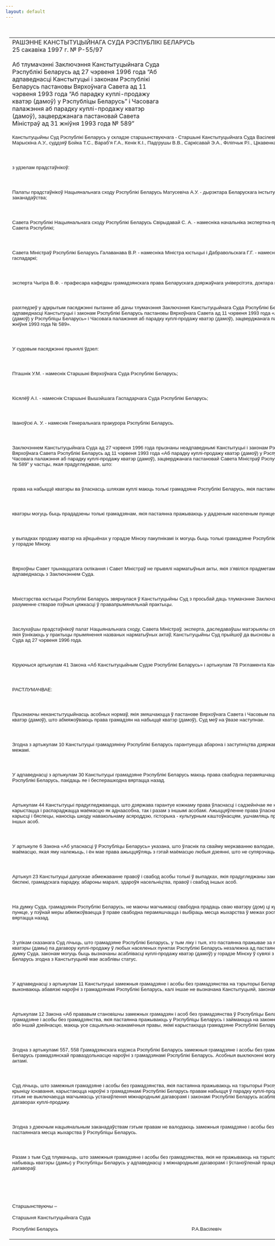 ```yaml
---
layout: default
---
```


<div style="margin: 0px auto; width: 1000px;">

<div id="flag">

 

</div>

<div id="fixedWidth">

<div id="body">

<div id="columnSpanned">

<div id="content" style="margin: 10px">

<table>
<colgroup>
<col style="width: 100%" />
</colgroup>
<tbody>
<tr class="odd">
<td><div data-align="center" style="text-transform: uppercase;">
Рашэнне Канстытуцыйнага Суда Рэспублікі Беларусь
</div>
<div data-align="center">
25 сакавіка 1997 г. № Р-55/97
</div>
<div data-align="left" style="width: 400px; margin-top: 20px; margin-bottom: 20px;">
Аб тлумачэнні Заключэння Канстытуцыйнага Суда Рэспублікі Беларусь ад 27 чэрвеня 1996 года “Аб адпаведнасці Канстытуцыі і законам Рэспублікі Беларусь пастановы Вярхоўнага Савета ад 11 чэрвеня 1993 года “Аб парадку куплі-продажу кватэр (дамоў) у Рэспубліцы Беларусь” і Часовага палажэння аб парадку куплі-продажу кватэр (дамоў), зацверджанага пастановай Савета Міністраў ад 31 жніўня 1993 года № 589”
</div>
<p><span style="font-size: 10pt; font-family: Arial">Канстытуцыйны Суд Рэспублікі Беларусь у складзе старшынствуючага - Старшыні Канстытуцыйнага Суда Васілевіча Р.А., намесніка Старшыні Суда Марыскіна А.У., суддзяў Бойка Т.С., Вараб’я Г.А., Кенік К.I., Падгрушы В.В., Саркісавай Э.А., Філіпчык Р.I., Цікавенка А.Г, Шабайлава В.I., Шышко Г.Б.</span></p>
<p><span style="font-size: 10pt; font-family: Arial"></span></p>
<p> </p>
<p><span style="font-size: 10pt; font-family: Arial">з удзелам прадстаўнікоў:</span></p>
<p><span style="font-size: 10pt; font-family: Arial"></span></p>
<p> </p>
<p><span style="font-size: 10pt; font-family: Arial">Палаты прадстаўнікоў Нацыянальнага сходу Рэспублікі Беларусь Матусевіча А.У. - дырэктара Беларускага інстытута дзяржаўнага будаўніцтва і заканадаўства;</span></p>
<p><span style="font-size: 10pt; font-family: Arial"></span></p>
<p> </p>
<p><span style="font-size: 10pt; font-family: Arial">Савета Рэспублікі Нацыянальнага сходу Рэспублікі Беларусь Свірыдавай С. А. - намесніка начальніка экспертна-прававога ўпраўлення Сакратарыята Савета Рэспублікі;</span></p>
<p><span style="font-size: 10pt; font-family: Arial"></span></p>
<p> </p>
<p><span style="font-size: 10pt; font-family: Arial">Савета Міністраў Рэспублікі Беларусь Галаванава В.Р. - намесніка Міністра юстыцыі і Дабравольскага Г.Г. - намесніка Міністра жыллёва-камунальнай гаспадаркі;</span></p>
<p><span style="font-size: 10pt; font-family: Arial"></span></p>
<p> </p>
<p><span style="font-size: 10pt; font-family: Arial">эксперта Чыгіра В.Ф. - прафесара кафедры грамадзянскага права Беларускага дзяржаўнага універсітэта, доктара юрыдычных навук</span></p>
<p><span style="font-size: 10pt; font-family: Arial"></span></p>
<p> </p>
<p><span style="font-size: 10pt; font-family: Arial">разгледзеў у адкрытым пасяджэнні пытанне аб дачы тлумачэння Заключэння Канстытуцыйнага Суда Рэспублікі Беларусь ад 27 чэрвеня 1996 года «Аб адпаведнасці Канстытуцыі і законам Рэспублікі Беларусь пастановы Вярхоўнага Савета ад 11 чэрвеня 1993 года «Аб парадку куплі-продажу кватэр (дамоў) у Рэспубліцы Беларусь» і Часовага палажэння аб парадку куплі-продажу кватэр (дамоў), зацверджанага пастановай Савета Міністраў ад 31 жніўня 1993 года № 589».</span></p>
<p><span style="font-size: 10pt; font-family: Arial"></span></p>
<p> </p>
<p><span style="font-size: 10pt; font-family: Arial">У судовым пасяджэнні прынялі ўдзел:</span></p>
<p><span style="font-size: 10pt; font-family: Arial"></span></p>
<p> </p>
<p><span style="font-size: 10pt; font-family: Arial">Пташнік У.М. - намеснік Старшыні Вярхоўнага Суда Рэспублікі Беларусь;</span></p>
<p><span style="font-size: 10pt; font-family: Arial"></span></p>
<p> </p>
<p><span style="font-size: 10pt; font-family: Arial">Кісялёў А.I. - намеснік Старшыні Вышэйшага Гаспадарчага Суда Рэспублікі Беларусь;</span></p>
<p><span style="font-size: 10pt; font-family: Arial"></span></p>
<p> </p>
<p><span style="font-size: 10pt; font-family: Arial">Iваноўскі А. У. - намеснік Генеральнага пракурора Рэспублікі Беларусь.</span></p>
<p><span style="font-size: 10pt; font-family: Arial"></span></p>
<p> </p>
<p><span style="font-size: 10pt; font-family: Arial">Заключэннем Канстытуцыйнага Суда ад 27 чэрвеня 1996 года прызнаны неадпаведнымі Канстытуцыі і законам Рэспублікі Беларусь пункт 1 пастановы Вярхоўнага Савета Рэспублікі Беларусь ад 11 чэрвеня 1993 года «Аб парадку куплі-продажу кватэр (дамоў) у Рэспубліцы Беларусь» і пункты 7, 8 і 16 Часовага палажэння аб парадку куплі-продажу кватэр (дамоў), зацверджанага пастановай Савета Міністраў Рэспублікі Беларусь ад 31 жніўня 1993 года № 589" у частцы, якая прадугледжвае, што:</span></p>
<p><span style="font-size: 10pt; font-family: Arial"></span></p>
<p> </p>
<p><span style="font-size: 10pt; font-family: Arial">права на набыццё кватэры ва ўласнасць шляхам куплі маюць толькі грамадзяне Рэспублікі Беларусь, якія пастаянна пражываюць на яе тэрыторыі;</span></p>
<p><span style="font-size: 10pt; font-family: Arial"></span></p>
<p> </p>
<p><span style="font-size: 10pt; font-family: Arial">кватэры могуць быць прададзены толькі грамадзянам, якія пастаянна пражываюць у дадзеным населеным пункце;</span></p>
<p><span style="font-size: 10pt; font-family: Arial"></span></p>
<p> </p>
<p><span style="font-size: 10pt; font-family: Arial">у выпадках продажу кватэр на аўкцыёнах у горадзе Мінску пакупнікамі іх могуць быць толькі грамадзяне Рэспублікі Беларусь, якія пастаянна пражываюць у горадзе Мінску.</span></p>
<p><span style="font-size: 10pt; font-family: Arial"></span></p>
<p> </p>
<p><span style="font-size: 10pt; font-family: Arial">Вярхоўны Савет трынаццатага склікання і Савет Міністраў не прывялі нарматыўныя акты, якія з’явіліся прадметам разгляду ў Канстытуцыйным Судзе, у адпаведнасць з Заключэннем Суда.</span></p>
<p><span style="font-size: 10pt; font-family: Arial"></span></p>
<p> </p>
<p><span style="font-size: 10pt; font-family: Arial">Міністэрства юстыцыі Рэспублікі Беларусь звярнулася ў Канстытуцыйны Суд з просьбай даць тлумачэнне Заключэння, паколькі яго неадназначнае разуменне стварае пэўныя цяжкасці ў правапрымяняльнай практыцы.</span></p>
<p><span style="font-size: 10pt; font-family: Arial"></span></p>
<p> </p>
<p><span style="font-size: 10pt; font-family: Arial">Заслухаўшы прадстаўнікоў палат Нацыянальнага сходу, Савета Міністраў, эксперта, даследаваўшы матэрыялы справы, а таксама вывучыўшы пытанні, якія ўзнікаюць у практыцы прымянення названых нарматыўных актаў, Канстытуцыйны Суд прыйшоў да высновы аб неабходнасці тлумачэння Заключэння Суда ад 27 чэрвеня 1996 года.</span></p>
<p><span style="font-size: 10pt; font-family: Arial"></span></p>
<p> </p>
<p><span style="font-size: 10pt; font-family: Arial">Кіруючыся артыкулам 41 Закона «Аб Канстытуцыйным Судзе Рэспублікі Беларусь» і артыкулам 78 Рэгламента Канстытуцыйнага Суда, Суд</span></p>
<p><strong><span style="font-size: 10pt; font-family: Arial"></span></strong></p>
<p> </p>
<p><span style="font-size: 10pt; font-family: Arial; mso-bidi-font-weight: bold">РАСТЛУМАЧВАЕ:</span></p>
<p><span style="font-size: 10pt; font-family: Arial"></span></p>
<p> </p>
<p><span style="font-size: 10pt; font-family: Arial">Прызнаючы неканстытуцыйнасць асобных нормаў, якія змяшчаюцца ў пастанове Вярхоўнага Савета і Часовым палажэнні аб парадку куплі-продажу кватэр (дамоў), што абмяжоўваюць права грамадзян на набыццё кватэр (дамоў), Суд меў на ўвазе наступнае.</span></p>
<p><span style="font-size: 10pt; font-family: Arial"></span></p>
<p> </p>
<p><span style="font-size: 10pt; font-family: Arial">Згодна з артыкулам 10 Канстытуцыі грамадзяніну Рэспублікі Беларусь гарантуецца абарона і заступніцтва дзяржавы як на тэрыторыі Беларусі, так і за яе межамі.</span></p>
<p><span style="font-size: 10pt; font-family: Arial"></span></p>
<p> </p>
<p><span style="font-size: 10pt; font-family: Arial">У адпаведнасці з артыкулам 30 Канстытуцыі грамадзяне Рэспублікі Беларусь маюць права свабодна перамяшчацца і выбіраць месца жыхарства ў межах Рэспублікі Беларусь, пакідаць яе і бесперашкодна вяртацца назад.</span></p>
<p><span style="font-size: 10pt; font-family: Arial"></span></p>
<p> </p>
<p><span style="font-size: 10pt; font-family: Arial">Артыкулам 44 Канстытуцыі прадугледжваецца, што дзяржава гарантуе кожнаму права ўласнасці і садзейнічае яе набыццю. Уласнік мае права валодаць, карыстацца і распараджацца маёмасцю як аднаасобна, так і разам з іншымі асобамі. Ажыццяўленне права ўласнасці не павінна супярэчыць грамадскай карысці і бяспецы, наносіць шкоду навакольнаму асяроддзю, гісторыка - культурным каштоўнасцям, ушчамляць правы і абараняемыя законам інтарэсы іншых асоб.</span></p>
<p><span style="font-size: 10pt; font-family: Arial"></span></p>
<p> </p>
<p><span style="font-size: 10pt; font-family: Arial">У артыкуле 6 Закона «Аб уласнасці ў Рэспубліцы Беларусь» указана, што ўласнік па свайму меркаванню валодае, карыстаецца і распараджаецца маёмасцю, якая яму належыць, і ён мае права ажыццяўляць з гэтай маёмасцю любыя дзеянні, што не супярэчаць закону.</span></p>
<p><span style="font-size: 10pt; font-family: Arial"></span></p>
<p> </p>
<p><span style="font-size: 10pt; font-family: Arial">Артыкул 23 Канстытуцыі дапускае абмежаванне правоў і свабод асобы толькі ў выпадках, якія прадугледжаны законам, у інтарэсах нацыянальнай бяспекі, грамадскага парадку, абароны маралі, здароўя насельніцтва, правоў і свабод іншых асоб.</span></p>
<p><span style="font-size: 10pt; font-family: Arial"></span></p>
<p> </p>
<p><span style="font-size: 10pt; font-family: Arial">На думку Суда, грамадзянін Рэспублікі Беларусь, не маючы магчымасці свабодна прадаць сваю кватэру (дом) ці купіць кватэру (дом) у іншым населеным пункце, у пэўнай меры абмяжоўваецца ў праве свабодна перамяшчацца і выбіраць месца жыхарства ў межах рэспублікі, пакідаць яе і бесперашкодна вяртацца назад.</span></p>
<p><span style="font-size: 10pt; font-family: Arial"></span></p>
<p> </p>
<p><span style="font-size: 10pt; font-family: Arial">З улікам сказанага Суд лічыць, што грамадзяне Рэспублікі Беларусь, у тым ліку і тыя, хто пастаянна пражывае за яе межамі, маюць права набываць кватэры (дамы) па дагавору куплі-продажу ў любых населеных пунктах Рэспублікі Беларусь незалежна ад пастаяннага месца жыхарства. Разам з тым, на думку Суда, законам могуць быць вызначаны асаблівасці куплі-продажу кватэр (дамоў) у горадзе Мінску ў сувязі з тым, што Мінск як сталіца Рэспублікі Беларусь згодна з Канстытуцыяй мае асаблівы статус.</span></p>
<p><span style="font-size: 10pt; font-family: Arial"></span></p>
<p> </p>
<p><span style="font-size: 10pt; font-family: Arial">У адпаведнасці з артыкулам 11 Канстытуцыі замежныя грамадзяне і асобы без грамадзянства на тэрыторыі Беларусі карыстаюцца правамі і свабодамі і выконваюць абавязкі нароўні з грамадзянамі Рэспублікі Беларусь, калі іншае не вызначана Канстытуцыяй, законамі і міжнароднымі дагаворамі.</span></p>
<p><span style="font-size: 10pt; font-family: Arial"></span></p>
<p> </p>
<p><span style="font-size: 10pt; font-family: Arial">Артыкулам 12 Закона «Аб прававым становішчы замежных грамадзян і асоб без грамадзянства ў Рэспубліцы Беларусь» прадугледжана, што замежныя грамадзяне і асобы без грамадзянства, якія пастаянна пражываюць у Рэспубліцы Беларусь і займаюцца на законных падставах працоўнай, гаспадарчай або іншай дзейнасцю, маюць усе сацыяльна-эканамічныя правы, якімі карыстаюцца грамадзяне Рэспублікі Беларусь.</span></p>
<p><span style="font-size: 10pt; font-family: Arial"></span></p>
<p> </p>
<p><span style="font-size: 10pt; font-family: Arial">Згодна з артыкуламі 557, 558 Грамадзянскага кодэкса Рэспублікі Беларусь замежныя грамадзяне і асобы без грамадзянства карыстаюцца ў Рэспубліцы Беларусь грамадзянскай праваздольнасцю нароўні з грамадзянамі Рэспублікі Беларусь. Асобныя выключэнні могуць быць устаноўлены заканадаўчымі актамі.</span></p>
<p><span style="font-size: 10pt; font-family: Arial"></span></p>
<p> </p>
<p><span style="font-size: 10pt; font-family: Arial">Суд лічыць, што замежныя грамадзяне і асобы без грамадзянства, якія пастаянна пражываюць на тэрыторыі Рэспублікі Беларусь і маюць законную крыніцу існавання, карыстаюцца нароўні з грамадзянамі Рэспублікі Беларусь правам набыцця ў парадку куплі-продажу кватэр (дамоў) у Беларусі. Пры гэтым не выключаецца магчымасць устанаўлення міжнароднымі дагаворамі і законамі Рэспублікі Беларусь асаблівасцей набыцця імі кватэр (дамоў) па дагаворах куплі-продажу.</span></p>
<p><span style="font-size: 10pt; font-family: Arial"></span></p>
<p> </p>
<p><span style="font-size: 10pt; font-family: Arial">Згодна з дзеючым нацыянальным заканадаўствам гэтым правам не валодаюць замежныя грамадзяне і асобы без грамадзянства, якія не маюць пастаяннага месца жыхарства ў Рэспубліцы Беларусь.</span></p>
<p><span style="font-size: 10pt; font-family: Arial"></span></p>
<p> </p>
<p><span style="font-size: 10pt; font-family: Arial">Разам з тым Суд тлумачыць, што замежныя грамадзяне і асобы без грамадзянства, якія не пражываюць на тэрыторыі Рэспублікі Беларусь, маюць права набываць кватэры (дамы) у Рэспубліцы Беларусь у адпаведнасці з міжнароднымі дагаворамі і ўстаноўленай працэдурай рэалізацыі нормаў міжнарадных дагавораў.</span></p>
<p><span style="font-size: 10pt; font-family: Arial"></span></p>
<p> </p>
<p><strong><span style="font-size: 10pt; font-family: Arial"></span></strong></p>
<p> </p>
<p><span style="font-size: 10pt; font-family: Arial">Старшынствуючы –</span></p>
<p><span style="font-size: 10pt; font-family: Arial">Старшыня Канстытуцыйнага Суда</span></p>
<p><span style="font-size: 10pt; font-family: Arial">Рэспублікі Беларусь <span style="mso-tab-count: 4">                                      </span><span style="mso-tab-count: 2">                        </span><span style="mso-tab-count: 3">                                   </span>Р.А.Васілевіч</span></p></td>
</tr>
</tbody>
</table>

</div>

<div class="terminator">

 

</div>

</div>

</div>

</div>

</div>
